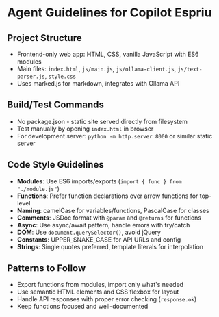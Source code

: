 # Agent Guidelines for Copilot Espriu

## Project Structure
- Frontend-only web app: HTML, CSS, vanilla JavaScript with ES6 modules
- Main files: `index.html`, `js/main.js`, `js/ollama-client.js`, `js/text-parser.js`, `style.css`
- Uses marked.js for markdown, integrates with Ollama API

## Build/Test Commands
- No package.json - static site served directly from filesystem
- Test manually by opening `index.html` in browser
- For development server: `python -m http.server 8000` or similar static server

## Code Style Guidelines
- **Modules**: Use ES6 imports/exports (`import { func } from "./module.js"`)
- **Functions**: Prefer function declarations over arrow functions for top-level
- **Naming**: camelCase for variables/functions, PascalCase for classes
- **Comments**: JSDoc format with `@param` and `@returns` for functions
- **Async**: Use async/await pattern, handle errors with try/catch
- **DOM**: Use `document.querySelector()`, avoid jQuery
- **Constants**: UPPER_SNAKE_CASE for API URLs and config
- **Strings**: Single quotes preferred, template literals for interpolation

## Patterns to Follow
- Export functions from modules, import only what's needed
- Use semantic HTML elements and CSS flexbox for layout
- Handle API responses with proper error checking (`response.ok`)
- Keep functions focused and well-documented